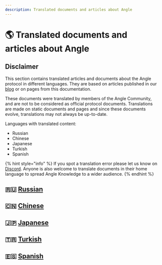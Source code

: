 ```yaml
---
description: Translated documents and articles about Angle
---
```


# 🌎 Translated documents and articles about Angle

## Disclaimer

This section contains translated articles and documents about the Angle protocol in different languages. They are based on articles published in our [blog](https://angle.money/blog) or on pages from this documentation.

These documents were translated by members of the Angle Community, and are not to be considered as official protocol documents. Translations are made on static documents and pages and since these documents evolve, translations may not always be up-to-date.

Languages with translated content:

- Russian
- Chinese
- Japanese
- Turkish
- Spanish

{% hint style="info" %}
If you spot a translation error please let us know on [Discord](https://discord.gg/kzBp32ZNK7). Anyone is also welcome to translate documents in their home language to spread Angle Knowledge to a wider audience.
{% endhint %}

## 🇷🇺 [Russian](russian/README.md)

## 🇨🇳 [Chinese](chinese/README.md)

## 🇯🇵 [Japanese](japanese/README.md)

## 🇹🇷 [Turkish](turkish/README.md)

## 🇪🇸 [Spanish](spanish/README.md)
